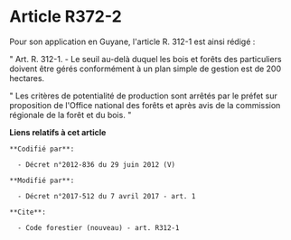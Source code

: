 # Article R372-2

Pour son application en Guyane, l'article R. 312-1 est ainsi rédigé :

" Art. R. 312-1. - Le seuil au-delà duquel les bois et forêts des particuliers doivent être gérés conformément à un plan
simple de gestion est de 200 hectares.

" Les critères de potentialité de production sont arrêtés par le préfet sur proposition de l'Office national des forêts et
après avis de la commission régionale de la forêt et du bois. "

**Liens relatifs à cet article**

	**Codifié par**:

	  - Décret n°2012-836 du 29 juin 2012 (V)

	**Modifié par**:

	  - Décret n°2017-512 du 7 avril 2017 - art. 1

	**Cite**:

	  - Code forestier (nouveau) - art. R312-1
